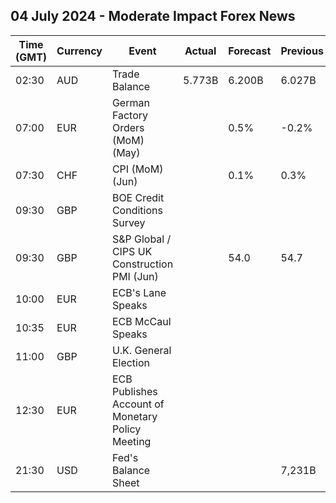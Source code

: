## 04 July 2024 - Moderate Impact Forex News

| Time (GMT) | Currency | Event | Actual | Forecast | Previous |
|------|----------|-------|--------|----------|----------|
| 02:30 | AUD | Trade Balance | 5.773B | 6.200B | 6.027B |
| 07:00 | EUR | German Factory Orders (MoM) (May) |  | 0.5% | -0.2% |
| 07:30 | CHF | CPI (MoM) (Jun) |  | 0.1% | 0.3% |
| 09:30 | GBP | BOE Credit Conditions Survey |  |  |  |
| 09:30 | GBP | S&P Global / CIPS UK Construction PMI (Jun) |  | 54.0 | 54.7 |
| 10:00 | EUR | ECB's Lane Speaks |  |  |  |
| 10:35 | EUR | ECB McCaul Speaks |  |  |  |
| 11:00 | GBP | U.K. General Election |  |  |  |
| 12:30 | EUR | ECB Publishes Account of Monetary Policy Meeting |  |  |  |
| 21:30 | USD | Fed's Balance Sheet |  |  | 7,231B |
